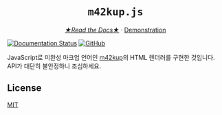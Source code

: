 <h1 align="center"><code>m42kup.js</code></h1>
<p align="center">
  <a href="https://m42kup.readthedocs.io/ko/latest/?badge=latest"><i>★Read the Docs★</i></a> ·
  <a href="https://logico-philosophical.github.io/m42kup/tests/client.html">Demonstration</a>
</p>

[![Documentation Status](https://readthedocs.org/projects/m42kup/badge/?version=latest)](https://m42kup.readthedocs.io/ko/latest/?badge=latest)
[![GitHub](https://img.shields.io/github/license/logico-philosophical/m42kup)](https://github.com/logico-philosophical/m42kup/blob/master/LICENSE)

JavaScript로 미완성 마크업 언어인 [m42kup](https://m42kup.readthedocs.io/ko/latest/getting-started/quick-m42kup.html)의 HTML 렌더러를 구현한 것입니다. API가 대단히 불안정하니 조심하세요.

## License
[MIT](LICENSE)
